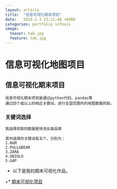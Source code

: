 ```yaml
---
layout: article
title:  "信息可视化期末项目"
date:   2018-1-3 23:11:40 +0800
categories: portfolio infovis
image:
  teaser: tab.jpg
  feature: tab.jpg
---
```


# 信息可视化地图项目


  ## 信息可视化期末项目
      
    信息可视化期末项目是通过python代码、pandas等
    通过四个或以上的相近关键词，进行全国范围内的地图数据抓取。

### 关键词选择
    我选择抓取的数据是快消女装品牌
    
    其中选择的关键词有五个，分别为：
    1.H&M
    2.PULL&BEAR
    3.ZARA
    4.UNIQLO
    5.GAP

 + 以下是我的期末可视化作品。
 
+* [期末可视化项目](https://public.tableau.com/views/female_suits/1_1?:embed=y&:display_count=yes&publish=yes)
